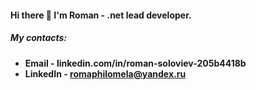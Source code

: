#### Hi there 👋 I'm Roman - .net lead developer.
##### My contacts:
* **Email - linkedin.com/in/roman-soloviev-205b4418b**  
* **LinkedIn - romaphilomela@yandex.ru**
